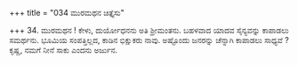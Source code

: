 +++
title = "034 ಮುರಮಥನ ಚಿತ್ತೈಸು"

+++
34. ಮುರಮಥನ ! ಕೇಳು, ದುರ್ಯೋಧನನು ಅತಿ ಶ್ರೀಮಂತನು. ಬಹಳವಾದ ಯಾದವ ಸೈನ್ಯವನ್ನು ಕಾಪಾಡಲು ಸಮರ್ಥನು. ಭೂಮಿಯ ಸಂಪತ್ತಿಲ್ಲದ, ಕಾಡಿನ ಭಿಕ್ಷುಕರು ನಾವು. ಅಷ್ಟೊಂದು ಜನರನ್ನು ಚೆನ್ನಾಗಿ ಕಾಪಾಡಲು ಸಾಧ್ಯವೆ ? ಕೃಷ್ಣ, ನಮಗೆ ನೀನೆ ಸಾಕು ಎಂದನು ಅರ್ಜುನ.